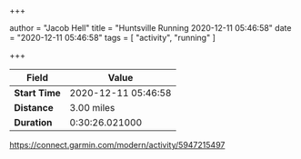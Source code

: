 +++

author = "Jacob Hell"
title = "Huntsville Running 2020-12-11 05:46:58"
date = "2020-12-11 05:46:58"
tags = [
    "activity", "running"
]

+++

<!--more-->

|Field  |Value  |
|--- | --- |
|**Start Time**|2020-12-11 05:46:58|
|**Distance**|3.00 miles|
|**Duration**|0:30:26.021000|

https://connect.garmin.com/modern/activity/5947215497